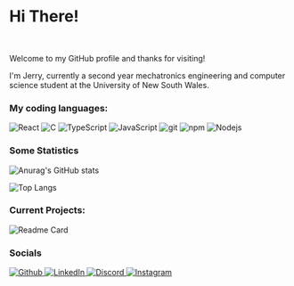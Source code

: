 <h1>Hi There!</h1>
<br>

<p> Welcome to my GitHub profile and thanks for visiting!</p>
<p> I'm Jerry, currently a second year mechatronics engineering and computer science student at the University of New South Wales.</p>

<h3> My coding languages: </h3>
<p>
  <img alt="React" src="https://img.shields.io/badge/-React-45b8d8?style=flat-square&logo=react&logoColor=white" />
  <img alt="C" src="https://img.shields.io/badge/C-00599C?style=flat-square&logo=c&logoColor=white" />
  <img alt="TypeScript" src="https://img.shields.io/badge/-TypeScript-007ACC?style=flat-square&logo=typescript&logoColor=white" />
  <img alt="JavaScript" src="https://img.shields.io/badge/JavaScript-F7DF1E?style=flat-square&logo=javascript&logoColor=black" />
  <img alt="git" src="https://img.shields.io/badge/-Git-F05032?style=flat-square&logo=git&logoColor=white" />
  <img alt="npm" src="https://img.shields.io/badge/-NPM-CB3837?style=flat-square&logo=npm&logoColor=white" />
  <img alt="Nodejs" src="https://img.shields.io/badge/-Nodejs-43853d?style=flat-square&logo=Node.js&logoColor=white" />
</p>

<h3> Some Statistics </h3>

![Anurag's GitHub stats](https://github-readme-stats.vercel.app/api?username=MarshmallowsAU&show_icons=true&theme=algolia&card_width=500)

![Top Langs](https://github-readme-stats.vercel.app/api/top-langs/?username=MarshmallowsAU&layout=compact&theme=algolia&card_width=500)


<h3> Current Projects: </h3>

![Readme Card](https://github-readme-stats.vercel.app/api/pin/?username=MarshmallowsAU&repo=Twitter-User-Scraper&theme=algolia&card_width=500)

<h3> Socials </h3>

<p>
<a href="https://github.com/MarshmallowsAU" target="_blank"><img alt="Github" src="https://img.shields.io/badge/GitHub-%2312100E.svg?&style=for-the-badge&logo=Github&logoColor=white" />
<a href="https://www.linkedin.com/in/jerry-yang-7a9310266" target="_blank"><img alt="LinkedIn" src="https://img.shields.io/badge/linkedin-%230077B5.svg?&style=for-the-badge&logo=linkedin&logoColor=white" />
<a href="https://www.discordapp.com/users/311743674142949389" target="_blank"><img alt="Discord" src="https://img.shields.io/badge/Discord-7289DA?style=for-the-badge&logo=discord&logoColor=white" />
<a href="https://www.instagram.com/jerry._.yang/" target="_blank"><img alt="Instagram" src="https://img.shields.io/badge/Instagram-E4405F?style=for-the-badge&logo=instagram&logoColor=white" />
</P>
